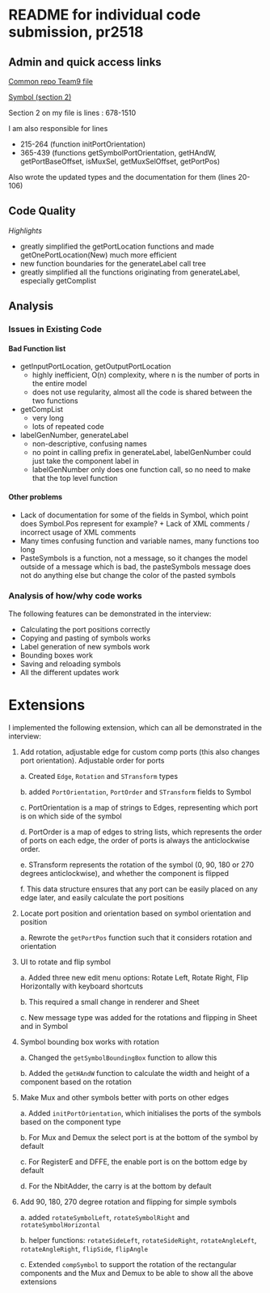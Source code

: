# README for individual code submission, pr2518

## Admin and quick access links

[Common repo Team9 file](https://github.com/tomcl/hlp22docs/blob/main/Team9.md)

[Symbol (section 2)](src/renderer/drawblock/symbol.fs)

Section 2 on my file is lines : 678-1510

I am also responsible for lines 
* 215-264 (function initPortOrientation)
* 365-439 (functions getSymbolPortOrientation, getHAndW, getPortBaseOffset, isMuxSel, getMuxSelOffset, getPortPos)

Also wrote the updated types and the documentation for them (lines 20-106)


## Code Quality

*Highlights*

* greatly simplified the getPortLocation functions and made getOnePortLocation(New) much more efficient
* new function boundaries for the generateLabel call tree
* greatly simplified all the functions originating from generateLabel, especially getComplist


## Analysis

### Issues in Existing Code

#### Bad Function list

* getInputPortLocation, getOutputPortLocation 
    * highly inefficient, O(n) complexity, where n is the number of ports in the entire model
    * does not use regularity, almost all the code is shared between the two functions
* getCompList
    * very long
    * lots of repeated code
* labelGenNumber, generateLabel
    * non-descriptive, confusing names
    * no point in calling prefix in generateLabel, labelGenNumber could just take the component label in
    * labelGenNumber only does one function call, so no need to make that the top level function

#### Other problems

* Lack of documentation for some of the fields in Symbol, which point does Symbol.Pos represent for example? + Lack of XML comments / incorrect usage of XML comments
* Many times confusing function and variable names, many functions too long
* PasteSymbols is a function, not a message, so it changes the model outside of a message which is bad, the pasteSymbols message does not do anything else but change the color of the pasted symbols

### Analysis of how/why code works

The following features can be demonstrated in the interview:

* Calculating the port positions correctly
* Copying and pasting of symbols works
* Label generation of new symbols work
* Bounding boxes work
* Saving and reloading symbols
* All the different updates work

# Extensions

I implemented the following extension, which can all be demonstrated in the interview:

1. Add rotation, adjustable edge for custom comp ports (this also changes port
orientation). Adjustable order for ports

    a. Created `Edge`, `Rotation` and `STransform` types

    b. added `PortOrientation`, `PortOrder` and `STransform` fields to Symbol

    c. PortOrientation is a map of strings to Edges, representing which port is on which side of the symbol

    d. PortOrder is a map of edges to string lists, which represents the order of ports on each edge, the order of ports is always the anticlockwise order.

    e. STransform represents the rotation of the symbol (0, 90, 180 or 270 degrees anticlockwise), and whether the component is flipped

    f. This data structure ensures that any port can be easily placed on any edge later, and easily calculate the port positions

2. Locate port position and orientation based on symbol orientation and position

    a. Rewrote the `getPortPos` function such that it considers rotation and orientation
3. UI to rotate and flip symbol

    a. Added three new edit menu options: Rotate Left, Rotate Right, Flip Horizontally with keyboard shortcuts

    b. This required a small change in renderer and Sheet

    c. New message type was added for the rotations and flipping in Sheet and in Symbol

4. Symbol bounding box works with rotation

    a. Changed the `getSymbolBoundingBox` function to allow this

    b. Added the `getHAndW` function to calculate the width and height of a component based on the rotation

5. Make Mux and other symbols better with ports on other edges

    a. Added `initPortOrientation`, which initialises the ports of the symbols based on the component type

    b. For Mux and Demux the select port is at the bottom of the symbol by default

    c. For RegisterE and DFFE, the enable port is on the bottom edge by default

    d. For the NbitAdder, the carry is at the bottom by default

6. Add 90, 180, 270 degree rotation and flipping for simple symbols

    a. added `rotateSymbolLeft`, `rotateSymbolRight` and `rotateSymbolHorizontal`

    b. helper functions: `rotateSideLeft`, `rotateSideRight`, `rotateAngleLeft`, `rotateAngleRight`, `flipSide`, `flipAngle`

    c. Extended `compSymbol` to support the rotation of the rectangular components and the Mux and Demux to be able to show all the above extensions



